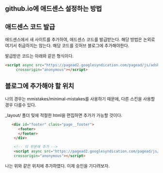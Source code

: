 ## github.io에 애드센스 설정하는 방법

## 애드센스 코드 발급
애드센스에서 새 사이트를 추가하여, 애드센스 코드를 발급받는다. 해당 방법은 논외로 여기서 취급하지는 않는다.
해당 코드를 깃허브 블로그에 추가해야한다.

발급받은 코드는 아래와 같은 형식이다.

```html
<script async src="https://pagead2.googlesyndication.com/pagead/js/adsbygoogle.js?client=ca-pub-0000000000000"
     crossorigin="anonymous"></script>
```

## 블로그에 추가해야 할 위치
나의 경우는 mmistakes/minimal-mistakes를 사용하기 때문에, 다른 스킨을 사용할 경우 다를수 있다.

_layout/ 폴더 및에 적절한 html을 편집하면 추가가 가능할 것이다.

```html
   <div id="footer" class="page__footer">
      <footer>
      </footer>
    </div>

    <!-- 이 부분에 추가 -->
    <script async src="https://pagead2.googlesyndication.com/pagead/js/adsbygoogle.js?client=ca-pub-0000000000"
    crossorigin="anonymous"></script>    
```

나는 위와 같은 위치에 추가하였다.
이제 승인을 기다려보자.

